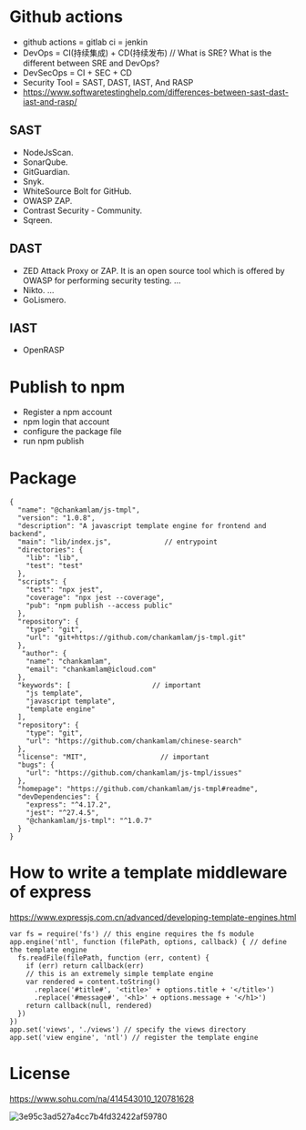 # Github actions
  *  github actions = gitlab ci = jenkin
  *  DevOps = CI(持续集成) + CD(持续发布)          // What is SRE? What is the different between SRE and DevOps?
  *  DevSecOps = CI + SEC + CD
  *  Security Tool = SAST, DAST, IAST, And RASP
  *  https://www.softwaretestinghelp.com/differences-between-sast-dast-iast-and-rasp/
  ## SAST
  * NodeJsScan.
  * SonarQube.
  * GitGuardian.
  * Snyk.
  * WhiteSource Bolt for GitHub.
  * OWASP ZAP.
  * Contrast Security - Community.
  * Sqreen.
  ## DAST
  * ZED Attack Proxy or ZAP. It is an open source tool which is offered by OWASP for performing security testing. ...
  * Nikto. ...
  * GoLismero.
  ## IAST
  * OpenRASP



# Publish to npm
  * Register a npm account
  * npm login that account
  * configure the package file
  * run npm publish
  
# Package
```
{
  "name": "@chankamlam/js-tmpl",
  "version": "1.0.8",
  "description": "A javascript template engine for frontend and backend",
  "main": "lib/index.js",             // entrypoint
  "directories": {
    "lib": "lib",
    "test": "test"
  },
  "scripts": {
    "test": "npx jest",
    "coverage": "npx jest --coverage",
    "pub": "npm publish --access public"
  },
  "repository": {
    "type": "git",
    "url": "git+https://github.com/chankamlam/js-tmpl.git"
  },
   "author": {
    "name": "chankamlam",
    "email": "chankamlam@icloud.com"
  },
  "keywords": [                    // important
    "js template",
    "javascript template",
    "template engine"
  ],
  "repository": {
    "type": "git",
    "url": "https://github.com/chankamlam/chinese-search"
  },
  "license": "MIT",                  // important
  "bugs": {
    "url": "https://github.com/chankamlam/js-tmpl/issues"
  },
  "homepage": "https://github.com/chankamlam/js-tmpl#readme",
  "devDependencies": {
    "express": "^4.17.2",
    "jest": "^27.4.5",
    "@chankamlam/js-tmpl": "^1.0.7"
  }
}
```

# How to write a template middleware of express
https://www.expressjs.com.cn/advanced/developing-template-engines.html
```
var fs = require('fs') // this engine requires the fs module
app.engine('ntl', function (filePath, options, callback) { // define the template engine
  fs.readFile(filePath, function (err, content) {
    if (err) return callback(err)
    // this is an extremely simple template engine
    var rendered = content.toString()
      .replace('#title#', '<title>' + options.title + '</title>')
      .replace('#message#', '<h1>' + options.message + '</h1>')
    return callback(null, rendered)
  })
})
app.set('views', './views') // specify the views directory
app.set('view engine', 'ntl') // register the template engine
```
# License
https://www.sohu.com/na/414543010_120781628

![3e95c3ad527a4cc7b4fd32422af59780](https://user-images.githubusercontent.com/9009522/147854103-c12a67df-765f-43c4-b883-291d84f5e6fe.png)

